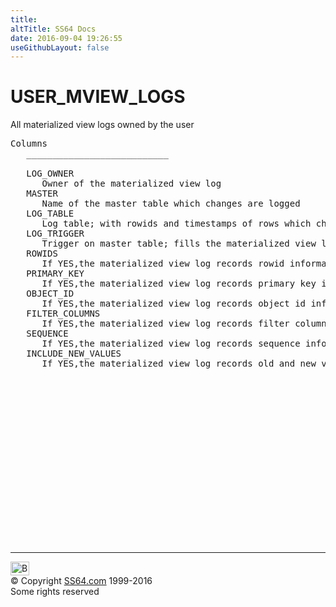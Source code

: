 ```yaml
---
title:
altTitle: SS64 Docs
date: 2016-09-04 19:26:55
useGithubLayout: false
---
```

<!-- #BeginLibraryItem "/Library/head_orad.lbi" --><!-- #EndLibraryItem --><h1>USER_MVIEW_LOGS </h1><p> All materialized view logs owned by the user </p> 
 
<pre>Columns
   ___________________________
 
   LOG_OWNER
      Owner of the materialized view log
   MASTER
      Name of the master table which changes are logged
   LOG_TABLE
      Log table; with rowids and timestamps of rows which changed in themaster
   LOG_TRIGGER
      Trigger on master table; fills the materialized view log
   ROWIDS
      If YES,the materialized view log records rowid information
   PRIMARY_KEY
      If YES,the materialized view log records primary key information
   OBJECT_ID
      If YES,the materialized view log records object id information
   FILTER_COLUMNS
      If YES,the materialized view log records filter column information
   SEQUENCE
      If YES,the materialized view log records sequence information
   INCLUDE_NEW_VALUES
      If YES,the materialized view log records old and new values (else only old values)

</pre><!-- #BeginLibraryItem "/Library/foot_orad.lbi" --><p>
<!-- oracle-footer -->
<ins class="adsbygoogle" style="display:inline-block;width:300px;height:250px" data-ad-client="ca-pub-6140977852749469" data-ad-slot="4275490898"></ins>
<script>
(adsbygoogle = window.adsbygoogle || []).push({});
</script></p>
<hr>
<div id="bl" class="footer"><a href="USER_MVIEW_LOGS.html#"><img src="../images/top.png" width="30" height="22" alt="Back to the Top"></a></div>
<div id="br" class="footer, tagline">© Copyright <a href="../index.html">SS64.com</a> 1999-2016<br>
Some rights reserved</div>
<!-- #EndLibraryItem -->

